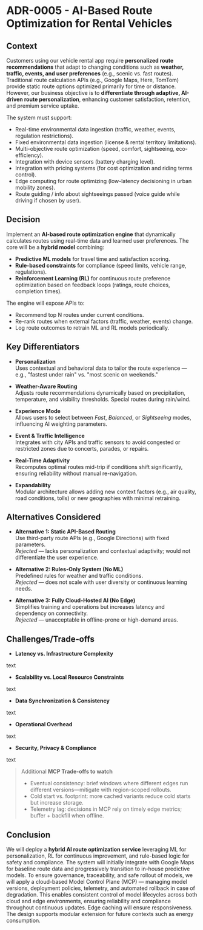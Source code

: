  # ADR-0005 - AI-Based Route Optimization for Rental Vehicles
## Context
Customers using our vehicle rental app require **personalized route recommendations** that adapt to changing conditions such as **weather, traffic, events, and user preferences** (e.g., scenic vs. fast routes). Traditional route calculation APIs (e.g., Google Maps, Here, TomTom) provide static route options optimized primarily for time or distance. However, our business objective is to **differentiate through adaptive, AI-driven route personalization**, enhancing customer satisfaction, retention, and premium service uptake.

The system must support:
- Real-time environmental data ingestion (traffic, weather, events, regulation restrictions).
- Fixed environmental data ingestion (license & rental territory limitations).
- Multi-objective route optimization (speed, comfort, sightseeing, eco-efficiency).
- Integration with device sensors (battery charging level).
- Integration with pricing systems (for cost optimization and riding terms control).
- Edge computing for route optimizing (low-latency decisioning in urban mobility zones).
- Route guiding / info about sightseeings passed (voice guide while driving if chosen by user).

 ## Decision
Implement an **AI-based route optimization engine** that dynamically calculates routes using real-time data and learned user preferences. The core will be a **hybrid model** combining:
- **Predictive ML models** for travel time and satisfaction scoring.
- **Rule-based constraints** for compliance (speed limits, vehicle range, regulations).
- **Reinforcement Learning (RL)** for continuous route preference optimization based on feedback loops (ratings, route choices, completion times).

The engine will expose APIs to:
- Recommend top N routes under current conditions.
- Re-rank routes when external factors (traffic, weather, events) change.
- Log route outcomes to retrain ML and RL models periodically.

## Key Differentiators

- **Personalization**  
  Uses contextual and behavioral data to tailor the route experience — e.g., "fastest under rain" vs. "most scenic on weekends."

- **Weather-Aware Routing**  
  Adjusts route recommendations dynamically based on precipitation, temperature, and visibility thresholds. Special routes during rain/wind.

- **Experience Mode**  
  Allows users to select between *Fast*, *Balanced*, or *Sightseeing* modes, influencing AI weighting parameters.

- **Event & Traffic Intelligence**  
  Integrates with city APIs and traffic sensors to avoid congested or restricted zones due to concerts, parades, or repairs.

- **Real-Time Adaptivity**  
  Recomputes optimal routes mid-trip if conditions shift significantly, ensuring reliability without manual re-navigation.

- **Expandability**  
  Modular architecture allows adding new context factors (e.g., air quality, road conditions, tolls) or new geographies with minimal retraining.

## Alternatives Considered

- **Alternative 1: Static API-Based Routing**  
  Use third-party route APIs (e.g., Google Directions) with fixed parameters.  
  *Rejected* — lacks personalization and contextual adaptivity; would not differentiate the user experience.

- **Alternative 2: Rules-Only System (No ML)**  
  Predefined rules for weather and traffic conditions.  
  *Rejected* — does not scale with user diversity or continuous learning needs.

- **Alternative 3: Fully Cloud-Hosted AI (No Edge)**  
  Simplifies training and operations but increases latency and dependency on connectivity.  
  *Rejected* — unacceptable in offline-prone or high-demand areas.

## Challenges/Trade-offs

- **Latency vs. Infrastructure Complexity**
 
 text
  
- **Scalability vs. Local Resource Constraints**

 text
 
  
- **Data Synchronization & Consistency**

 text
 
  
- **Operational Overhead**

 text
 
  
- **Security, Privacy & Compliance**

 text
 

> Additional **MCP Trade-offs to watch**
> - Eventual consistency: brief windows where different edges run different versions—mitigate with region-scoped rollouts.
> - Cold start vs. footprint: more cached variants reduce cold starts but increase storage.
> - Telemetry lag: decisions in MCP rely on timely edge metrics; buffer + backfill when offline.

## Conclusion
We will deploy a **hybrid AI route optimization service** leveraging ML for personalization, RL for continuous improvement, and rule-based logic for safety and compliance. The system will initially integrate with Google Maps for baseline route data and progressively transition to in-house predictive models. 
To ensure governance, traceability, and safe rollout of models, we will apply a cloud-based Model Control Plane (MCP) — managing model versions, deployment policies, telemetry, and automated rollback in case of degradation. This enables consistent control of model lifecycles across both cloud and edge environments, ensuring reliability and compliance throughout continuous updates.
Edge caching will ensure responsiveness. The design supports modular extension for future contexts such as energy consumption.
